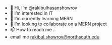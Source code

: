 - 👋 Hi, I’m @rakibulhasanshowrov
- 👀 I’m interested in IT
- 🌱 I’m currently learning MERN
- 💞️ I’m looking to collaborate on a MERN project 
- 📫 How to reach me ..
- email me rakibul.showrov@northsouth.edu

<!---
rakibulhasanshowrov/rakibulhasanshowrov is a ✨ special ✨ repository because its `README.md` (this file) appears on your GitHub profile.
You can click the Preview link to take a look at your changes.
--->
